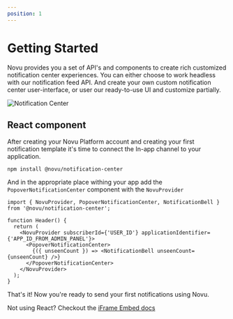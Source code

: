 ```yaml
---
position: 1
---
```

# Getting Started

Novu provides you a set of API's and components to create rich customized notification center experiences. You can either choose to work headless with our notification feed API. And create your own custom notification center user-interface, or user our ready-to-use UI and customize partially.

![Notification Center](/img/notification-center.png)

## React component

After creating your Novu Platform account and creating your first notification template it's time to connect the In-app channel to your application.

```
npm install @novu/notification-center
```

And in the appropriate place withing your app add the `PopoverNotificationCenter` component with the `NovuProvider`

```tsx
import { NovuProvider, PopoverNotificationCenter, NotificationBell } from '@novu/notification-center';

function Header() {
  return (
    <NovuProvider subscriberId={'USER_ID'} applicationIdentifier={'APP_ID_FROM_ADMIN_PANEL'}>
      <PopoverNotificationCenter>
        {({ unseenCount }) => <NotificationBell unseenCount={unseenCount} />}
      </PopoverNotificationCenter>
    </NovuProvider>
  );
}
```

That's it! Now you're ready to send your first notifications using Novu.


Not using React? Checkout the [iFrame Embed docs](/docs/notification-center/iframe-embed)
